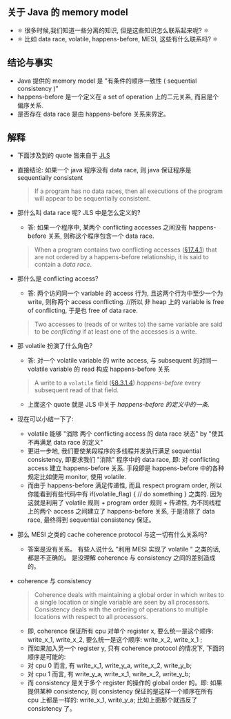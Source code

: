 ## 关于 Java 的 memory model

- ⚛️ 很多时候,我们知道一些分离的知识, 但是这些知识怎么联系起来呢? ⚛️
- ⚛️ 比如 data race, volatile, happens-before, MESI, 这些有什么联系吗? ⚛️

## 结论与事实

- Java 提供的 memory model 是 "有条件的顺序一致性 ( sequential consistency )"
- happens-before 是一个定义在 a set of operation 上的二元关系, 而且是个偏序关系.
- 是否存在 data race 是由 happens-before 关系来界定。

## 解释

- 下面涉及到的 quote 皆来自于 [JLS](https://docs.oracle.com/javase/specs/jls/se8/html/jls-17.html)
- 直接结论:  如果一个 java 程序没有 data race, 则 java 保证程序是 sequentially consistent

  > If a program has no data races, then all executions of the program will appear to be sequentially consistent.
  >
- 那什么叫 data race 呢? JLS 中是怎么定义的?

  - 答: 如果一个程序中, 某两个 conflicting accesses 之间没有 happens-before 关系, 则称这个程序包含一个 data race.

  > When a program contains two conflicting accesses ([§17.4.1](https://docs.oracle.com/javase/specs/jls/se8/html/jls-17.html#jls-17.4.1 "17.4.1. Shared Variables")) that are not ordered by a happens-before relationship, it is said to contain a *data race*.
  >
- 那什么是 conflicting access?

  - 答: 两个访问同一个 variable 的 access 行为, 且这两个行为中至少一个为 write, 则称两个 access  conflicting.  //所以 非 heap 上的 variable is free of conflicting, 于是也 free of data race.

  > Two accesses to (reads of or writes to) the same variable are said to be *conflicting* if at least one of the accesses is a write.
  >
- 那 volatile 扮演了什么角色?

  - 答: 对一个 volatile variable 的 write access, 与 subsequent 的对同一 volatile variable 的 read 构成 happens-before 关系

  > A write to a `volatile` field ([§8.3.1.4](https://docs.oracle.com/javase/specs/jls/se8/html/jls-8.html#jls-8.3.1.4 "8.3.1.4. volatile Fields")) *happens-before* every subsequent read of that field.
  >

  - 上面这个 quote 就是 JLS 中关于 *happens-before 的定义中的一条.*
- 现在可以小结一下了:

  - volatile 能够  "消除 两个 conflicting access 的 data race 状态"   by   "使其不再满足 data race 的定义"
  - 更进一步地, 我们要使某段程序的多线程并发执行满足 sequential consistency, 即要求我们 "消除" 程序中的 data race, 即: 对 conflicting access 建立 happens-before 关系.  手段即是 happens-before 中的各种规定比如使用 monitor, 使用 volatile.
  - 而由于 happens-before 满足传递性, 而且 respect program order, 所以你能看到有些代码中有 if(volatile_flag) { // do something } 之类的. 因为这就是利用了 volatile 规则 + program order 规则 + 传递性, 为不同线程上的两个 access 之间建立了 happens-before 关系, 于是消除了 data race, 最终得到 sequential consistency 保证。
- 那么 MESI 之类的 cache coherence protocol 与这一切有什么关系吗?

  - 答案是没有关系。 有些人说什么 "利用 MESI 实现了 volatile " 之类的话, 都是不正确的。 是没理解 coherence 与 consistency 之间的差别造成的。
- coherence 与 consistency

  > Coherence deals with maintaining a global order in which writes to a single location or
  > single variable are seen by all processors. Consistency deals with the ordering of
  > operations to multiple locations with respect to all processors.
  >

  - 即, coherence 保证所有 cpu 对单个 register x, 要么统一是这个顺序:  write_x_1,  write_x_2, 要么统一是这个顺序: write_x_2,  write_x_1 ;
  - 而如果加入另一个 register y,  只有 coherence protocol 的情况下, 下面的顺序是可能的:
  - 对 cpu 0 而言, 有  write_x_1,   write_y_a,   write_x_2,  write_y_b;
  - 对 cpu 1 而言, 有  write_y_a,   write_x_1,   write_x_2,  write_y_b;
  - 而 consistency 是关于多个 register 的操作的 global order 的。即: 如果提供某种 consistency, 则 consistency 保证的是这样一个顺序在所有 cpu 上都是一样的:    write_x_1,  write_y_a;   比如上面那个就违反了 consistency 了。
